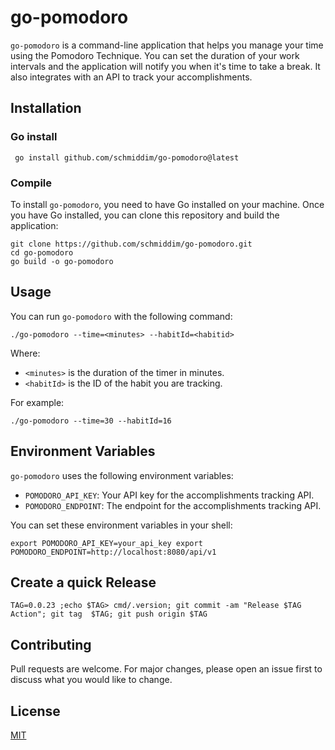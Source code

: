 # go-pomodoro

`go-pomodoro` is a command-line application that helps you manage your time using the Pomodoro Technique. You can set
the duration of your work intervals and the application will notify you when it's time to take a break. It also
integrates with an API to track your accomplishments.

## Installation
### Go install
```shell
 go install github.com/schmiddim/go-pomodoro@latest
```

### Compile
To install `go-pomodoro`, you need to have Go installed on your machine. Once you have Go installed, you can clone this
repository and build the application:

```shell 
git clone https://github.com/schmiddim/go-pomodoro.git 
cd go-pomodoro 
go build -o go-pomodoro
```

## Usage

You can run `go-pomodoro` with the following command:

```shell    
./go-pomodoro --time=<minutes> --habitId=<habitid>
```

Where:

- `<minutes>` is the duration of the timer in minutes.
- `<habitId>` is the ID of the habit you are tracking.

For example:

```shell
./go-pomodoro --time=30 --habitId=16
```

## Environment Variables

`go-pomodoro` uses the following environment variables:

- `POMODORO_API_KEY`: Your API key for the accomplishments tracking API.
- `POMODORO_ENDPOINT`: The endpoint for the accomplishments tracking API.

You can set these environment variables in your shell:
```shell
export POMODORO_API_KEY=your_api_key export POMODORO_ENDPOINT=http://localhost:8080/api/v1
```

## Create a quick Release 
```shell
TAG=0.0.23 ;echo $TAG> cmd/.version; git commit -am "Release $TAG Action"; git tag  $TAG; git push origin $TAG
```

## Contributing

Pull requests are welcome. For major changes, please open an issue first to discuss what you would like to change.

## License

[MIT](https://choosealicense.com/licenses/mit/)